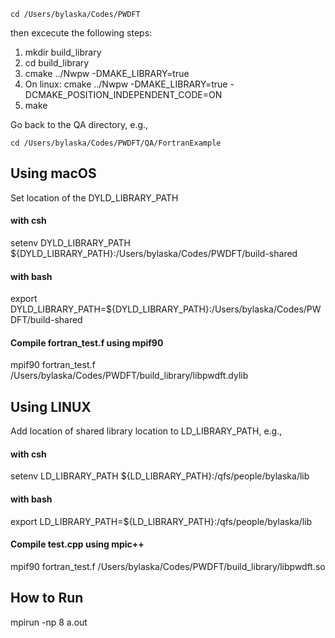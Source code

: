 ```
cd /Users/bylaska/Codes/PWDFT
```

then excecute the following steps:

 1) mkdir build_library
 2) cd build_library
 3) cmake ../Nwpw -DMAKE_LIBRARY=true
 4) On linux: cmake ../Nwpw -DMAKE_LIBRARY=true -DCMAKE_POSITION_INDEPENDENT_CODE=ON
 5) make

Go back to the QA directory, e.g.,

```
cd /Users/bylaska/Codes/PWDFT/QA/FortranExample
```

## Using macOS ##
Set location of the DYLD_LIBRARY_PATH

#### with csh ####
setenv DYLD_LIBRARY_PATH ${DYLD_LIBRARY_PATH}:/Users/bylaska/Codes/PWDFT/build-shared

#### with bash ####
export DYLD_LIBRARY_PATH=${DYLD_LIBRARY_PATH}:/Users/bylaska/Codes/PWDFT/build-shared

#### Compile fortran_test.f using mpif90 ####
mpif90 fortran_test.f /Users/bylaska/Codes/PWDFT/build_library/libpwdft.dylib 

## Using LINUX ##
Add location of shared library location to LD_LIBRARY_PATH, e.g., 

#### with csh ####
setenv LD_LIBRARY_PATH ${LD_LIBRARY_PATH}:/qfs/people/bylaska/lib

#### with bash ####
export LD_LIBRARY_PATH=${LD_LIBRARY_PATH}:/qfs/people/bylaska/lib

#### Compile test.cpp using mpic++ ####
mpif90 fortran_test.f /Users/bylaska/Codes/PWDFT/build_library/libpwdft.so

## How to Run ##
mpirun -np 8 a.out


